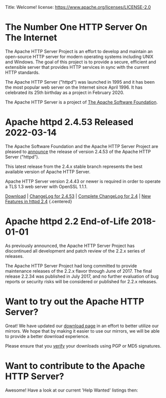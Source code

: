 Title: Welcome!
license: https://www.apache.org/licenses/LICENSE-2.0

# The Number One HTTP Server On The Internet
The Apache HTTP Server Project is an effort to develop and maintain an
open-source HTTP server for modern operating systems including UNIX and
Windows. The goal of this project is to provide a secure, efficient and
extensible server that provides HTTP services in sync with the current HTTP
standards.

The Apache HTTP Server ("httpd") was launched in 1995 and it has been the most popular web server on the Internet since
April 1996. It has celebrated its 25th birthday as a project in February 2020.

The Apache HTTP Server is a project of [The Apache Software
Foundation](http://www.apache.org/).

# Apache httpd 2.4.53 Released <span>2022-03-14</span>
The Apache Software Foundation and the Apache HTTP Server Project are
pleased to
[announce](http://downloads.apache.org/httpd/Announcement2.4.html) the
release of version 2.4.53 of the Apache HTTP Server ("httpd").

This latest release from the 2.4.x stable branch represents the best available
version of Apache HTTP Server.

[//]: # (The <span> below is a hack used to please 'announce.sh' and avoid unexpected changes)
Apache HTTP Server version 2.<span>4</span>.43 or newer is required in order to operate a TLS 1.3 web server with OpenSSL 1.1.1.

[Download](download.cgi#apache24) | [ChangeLog for
2.4.53](http://downloads.apache.org/httpd/CHANGES_2.4.53) | [Complete ChangeLog for
2.4](http://downloads.apache.org/httpd/CHANGES_2.4) | [New Features in httpd
2.4](docs/trunk/new_features_2_4.html)  {.centered}

# Apache httpd 2.2 End-of-Life <span>2018-01-01</span>
As previously announced, the Apache HTTP Server Project has discontinued
all development and patch review of the 2.2.x series of releases.

The Apache HTTP Server Project had long committed to provide maintenance
releases of the 2.2.x flavor through June of 2017. The final release 2.2.34
was published in July 2017, and no further evaluation of bug reports or
security risks will be considered or published for 2.2.x releases.

# Want to try out the Apache HTTP Server? 
Great! We have updated our [download page](/download.cgi) in an effort to
better utilize our mirrors. We hope that by making it easier to use our mirrors, we will be able to provide a better download experience.

Please ensure that you [verify](/download.cgi#verify) your downloads using
PGP or MD5 signatures.

# Want to contribute to the Apache HTTP Server?
Awesome! Have a look at our current 'Help Wanted' listings then:

<div style="width: 100%; margin-left: 0px; margin-right: 0px;" type="helpwanted" project="httpd"  description="the Apache HTTP Server Project"></div>
<script src="https://helpwanted.apache.org/widget.js" type="text/javascript"></script>
